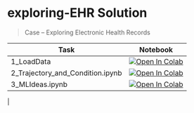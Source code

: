 # exploring-EHR Solution
> Case – Exploring Electronic Health Records


| Task                                     | Notebook                                                                                                                                                                                                            |
|------------------------------------------|---------------------------------------------------------------------------------------------------------------------------------------------------------------------------------------------------------------------|
| 1_LoadData | [![Open In Colab](https://colab.research.google.com/assets/colab-badge.svg)](https://colab.research.google.com/github/marziehphi/exploring-EHR/blob/master/1_LoadData.ipynb) |
| 2_Trajectory_and_Condition.ipynb      | [![Open In Colab](https://colab.research.google.com/assets/colab-badge.svg)](https://colab.research.google.com/github/marziehphi/exploring-EHR/blob/master/2_Trajectory_and_Condition.ipynb)   |
| 3_MLIdeas.ipynb      | [![Open In Colab](https://colab.research.google.com/assets/colab-badge.svg)](https://colab.research.google.com/github/marziehphi/exploring-EHR/blob/master/3_MLIdeas.ipynb)   

   |